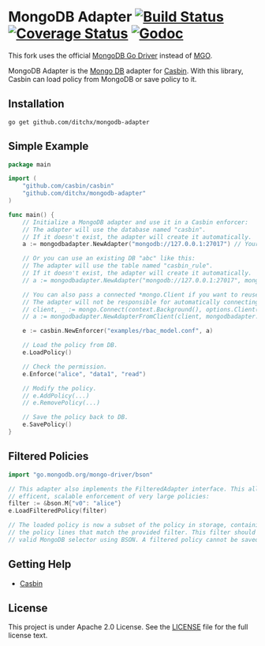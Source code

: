 MongoDB Adapter [![Build Status](https://travis-ci.org/ditchx/mongodb-adapter.svg?branch=master)](https://travis-ci.org/ditchx/mongodb-adapter) [![Coverage Status](https://coveralls.io/repos/github/ditchx/mongodb-adapter/badge.svg?branch=master)](https://coveralls.io/github/ditchx/mongodb-adapter?branch=master) [![Godoc](https://godoc.org/github.com/ditchx/mongodb-adapter?status.svg)](https://godoc.org/github.com/ditchx/mongodb-adapter)
====

This fork uses the official [MongoDB Go Driver](https://github.com/mongodb/mongo-go-driver) instead of [MGO](https://github.com/globalsign/mgo).

MongoDB Adapter is the [Mongo DB](https://www.mongodb.com) adapter for [Casbin](https://github.com/casbin/casbin). With this library, Casbin can load policy from MongoDB or save policy to it.


## Installation

    go get github.com/ditchx/mongodb-adapter

## Simple Example

```go
package main

import (
	"github.com/casbin/casbin"
	"github.com/ditchx/mongodb-adapter"
)

func main() {
	// Initialize a MongoDB adapter and use it in a Casbin enforcer:
	// The adapter will use the database named "casbin".
	// If it doesn't exist, the adapter will create it automatically.
	a := mongodbadapter.NewAdapter("mongodb://127.0.0.1:27017") // Your MongoDB URL.

	// Or you can use an existing DB "abc" like this:
	// The adapter will use the table named "casbin_rule".
	// If it doesn't exist, the adapter will create it automatically.
	// a := mongodbadapter.NewAdapter("mongodb://127.0.0.1:27017", mongodbadapter.DBName("abc") )

	// You can also pass a connected *mongo.Client if you want to reuse one.
	// The adapter will not be responsible for automatically connecting/disconnecting the client, though.
	// client, _ := mongo.Connect(context.Background(), options.Client().ApplyURI("mongodb://127.0.0.1:27017"))
	// a := mongodbadapter.NewAdapterFromClient(client, mongodbadapter.DBName("abc") )

	e := casbin.NewEnforcer("examples/rbac_model.conf", a)

	// Load the policy from DB.
	e.LoadPolicy()

	// Check the permission.
	e.Enforce("alice", "data1", "read")

	// Modify the policy.
	// e.AddPolicy(...)
	// e.RemovePolicy(...)

	// Save the policy back to DB.
	e.SavePolicy()
}
```

## Filtered Policies

```go
import "go.mongodb.org/mongo-driver/bson"

// This adapter also implements the FilteredAdapter interface. This allows for
// efficent, scalable enforcement of very large policies:
filter := &bson.M{"v0": "alice"}
e.LoadFilteredPolicy(filter)

// The loaded policy is now a subset of the policy in storage, containing only
// the policy lines that match the provided filter. This filter should be a
// valid MongoDB selector using BSON. A filtered policy cannot be saved.
```

## Getting Help

- [Casbin](https://github.com/casbin/casbin)

## License

This project is under Apache 2.0 License. See the [LICENSE](LICENSE) file for the full license text.
